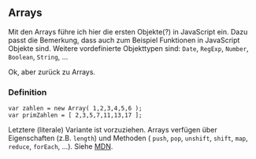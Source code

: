 ## Arrays

Mit den Arrays führe ich hier die ersten Objekte(?) in JavaScript ein. Dazu passt die Bemerkung, dass auch zum Beispiel Funktionen in JavaScript Objekte sind. Weitere vordefinierte Objekttypen sind: ```Date```, ```RegExp```, ```Number```, ```Boolean```, ```String```, ...

Ok, aber zurück zu Arrays.

### Definition

    var zahlen = new Array( 1,2,3,4,5,6 );
    var primZahlen = [ 2,3,5,7,11,13,17 ];

Letztere (literale) Variante ist vorzuziehen. Arrays verfügen über Eigenschaften (z.B. ```length```) und Methoden ( ```push```, ```pop```, ```unshift```, ```shift```, ```map```, ```reduce```, ```forEach```, ...). Siehe [MDN](https://developer.mozilla.org/en-US/docs/Web/JavaScript/Reference/Global_Objects/Array#Array_instances).

